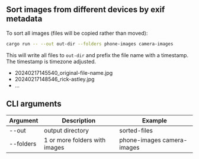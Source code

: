 ## Sort images from different devices by exif metadata

To sort all images (files will be copied rather than moved):

```sh
cargo run -- --out out-dir --folders phone-images camera-images
```

This will write all files to `out-dir` and prefix the file name with a timestamp. The timestamp is timezone adjusted.

- 20240217145540_original-file-name.jpg
- 20240217148546_rick-astley.jpg
- ...

## CLI arguments

| Argument  | Description                   | Example                    |
| --------- | ----------------------------- | -------------------------- |
| --out     | output directory              | sorted-files               |
| --folders | 1 or more folders with images | phone-images camera-images |
